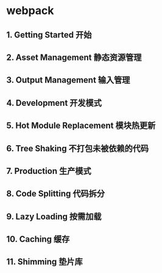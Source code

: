 # webpack

## 1. Getting Started 开始

## 2. Asset Management 静态资源管理

## 3. Output Management 输入管理

## 4. Development 开发模式

## 5. Hot Module Replacement 模块热更新

## 6. Tree Shaking 不打包未被依赖的代码

## 7. Production 生产模式

## 8. Code Splitting 代码拆分

## 9. Lazy Loading 按需加载

## 10. Caching 缓存

## 11. Shimming 垫片库
